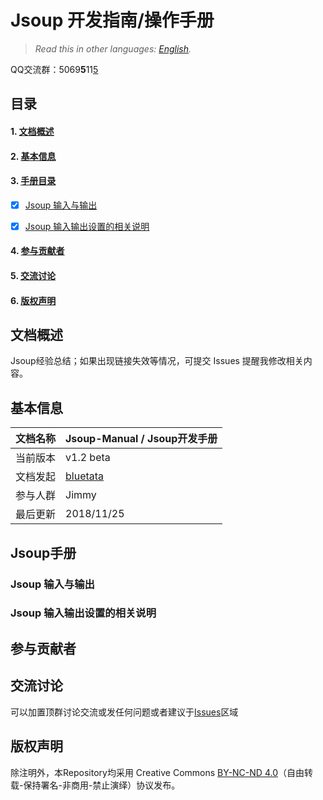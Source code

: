 # Jsoup 开发指南/操作手册

> *Read this in other languages: [English](README-en.md).*

QQ交流群：5069**5**11<u>5</u>


## 目录

#### 1. [文档概述](#intro)
#### 2. [基本信息](#profile)
#### 3. [手册目录](#content)
- [x] [Jsoup 输入与输出](/src/manual/cookbook/org/guideline/sections01/README.md)
- [x] [Jsoup 输入输出设置的相关说明](/src/manual/cookbook/org/guideline/sections02/README.md)


#### 4. [参与贡献者](#contributors)
#### 5. [交流讨论](#communication)
#### 6. [版权声明](#copyright)

<a name="intro"></a>
## 文档概述

Jsoup经验总结；如果出现链接失效等情况，可提交 Issues 提醒我修改相关内容。

<a name="profile"></a>
## 基本信息

| 文档名称 | Jsoup-Manual / Jsoup开发手册                   |
| ------- | --------------------------------------------- |
| 当前版本 | v1.2 beta                                     |
| 文档发起 | [bluetata](http://blog.csdn.net/dietime1943/) |
| 参与人群 | Jimmy                                         |
| 最后更新 | 2018/11/25                                    |

<a name="content"></a>
## Jsoup手册

### Jsoup 输入与输出

### Jsoup 输入输出设置的相关说明




<a name="contributors"></a>
## 参与贡献者
<!-- ALL-CONTRIBUTORS-LIST:START - Do not remove or modify this section -->
<!-- prettier-ignore -->

<!-- ALL-CONTRIBUTORS-LIST:END -->


<a name="communication"></a>
## 交流讨论
可以加置顶群讨论交流或发任何问题或者建议于[Issues](https://github.com/bluetata/jsoup-manual/issues)区域


<a name="copyright"></a>
## 版权声明
除注明外，本Repository均采用 Creative Commons [BY-NC-ND 4.0](http://creativecommons.org/licenses/by-nc-nd/4.0/deed.zh)（自由转载-保持署名-非商用-禁止演绎）协议发布。
